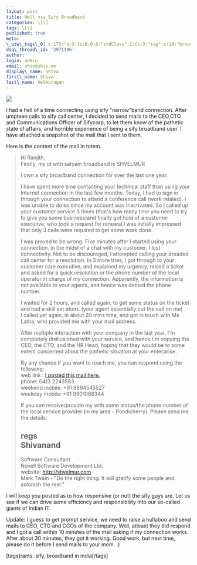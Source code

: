 ```yaml
---
layout: post
title: Hell via Sify Broadband
categories: \[\]
tags: \[\]
published: true
meta:
\_utw\_tags\_0: s:173:"a:3:{i:0;O:8:"stdClass":1:{s:3:"tag";s:18:"broadband-in-india";}i:1;O:8:"stdClass":1:{s:3:"tag";s:15:"Random-Thoughts";}i:2;O:8:"stdClass":1:{s:3:"tag";s:11:"rants.-sify";}}";
dsq\_thread\_id: '2971196'
author:
login: admin
email: shiv@shiv.me
display\_name: Shiva
first\_name: Shiva
last\_name: Velmurugan
---
```


[![](/images/sifymail_thumb8.jpg)][0]

I had a hell of a time connecting using sify "narrow"band connection. After umpteen calls to sify call center, I decided to send mails to the CEO,CTO and Communications Officer of Sifycorp, to let them know of the pathetic state of affairs, and horrible experience of being a sify broadband user. I have attached a snapshot of the mail that I sent to them.

Here is the content of the mail in totem.

> Hi Ranjith,  
> Firstly, my id with satyam broadband is SHVELMUR
> 
> I own a sify broadband connection for over the last one year.
> 
> I have spent more time contacting your technical staff than using your Internet connection in the last few months. Today, I had to sign in through your connection to attend a conference call (work related). I was unable to do so since my account was inactivated. So I called up your customer service 3 times (that's how many time you need to try to give you some business)and finally got hold of a customer executive, who took a request for renewal.I was initially impressed that only 3 calls were required to get some work done.
> 
> I was proved to be wrong. Five minutes after I started using your connection, in the midst of a chat with my customer, I lost connectivity. Not to be discouraged, I attempted calling your dreaded call center for a resolution. In 3 more tries, I got through to your customer care executive, and explained my urgency, raised a ticket and asked for a quick resolution or the phone number of the local operator in charge of my connection. Apparently, the information is not available to your agents, and hence was denied the phone number.
> 
> I waited for 2 hours, and called again, to get some status on the ticket and had a skill set abort. (your agent essentially cut the call on me)  
> I called yet again, in about 20 mins time, and got in touch with Ms Latha, who provided me with your mail address.
> 
> After multiple interaction with your company in the last year, I'm completely disillusioned with your service, and hence I'm copying the CEO, the CTO, and the HR Head, hoping that they would be to some extent concerned about the pathetic situation at your enterprise.
> 
> By any chance if you want to reach me, you can respond using the following:  
> web link : [I posted this mail here.][1]  
> phone: 0413 2243583  
> weekend mobile: +91 9894545527  
> weekday mobile: +91 9901066344
> 
> If you can resolve/provide my with some status/the phone number of the local service provider (in my area - Pondicherry). Please send me the details.
> 
> regs  
> Shivanand  
> --  
> Software Consultant  
> Novell Software Development Ltd.  
> website: http://shvelmur.com  
> Mark Twain - "Do the right thing. It will gratify some people and astonish the rest."

I will keep you posted as to how responsive (or not) the sify guys are. Let us see if we can drive some efficiency and responsibility into our so-called giants of Indian IT.

Update: I guess to get prompt service, we need to raise a hullaboo and send mails to CEO, CTO and CCOs of the company. Well, atleast they did respond and I got a call within 10 minutes of the mail asking if my connection works. After about 30 minutes, they got it working. Good work, but next time, please do it before I send mails to your mom. :)

\[tags\]rants. sify, broadband in india\[/tags\]


[0]: http://shvelmur.com/images/wpress/HellviaSifyBroadband_CA0A/sifymail10.jpg
[1]: http://shvelmur.com/wpress/2007/02/24/hell-via-sify-broadband/